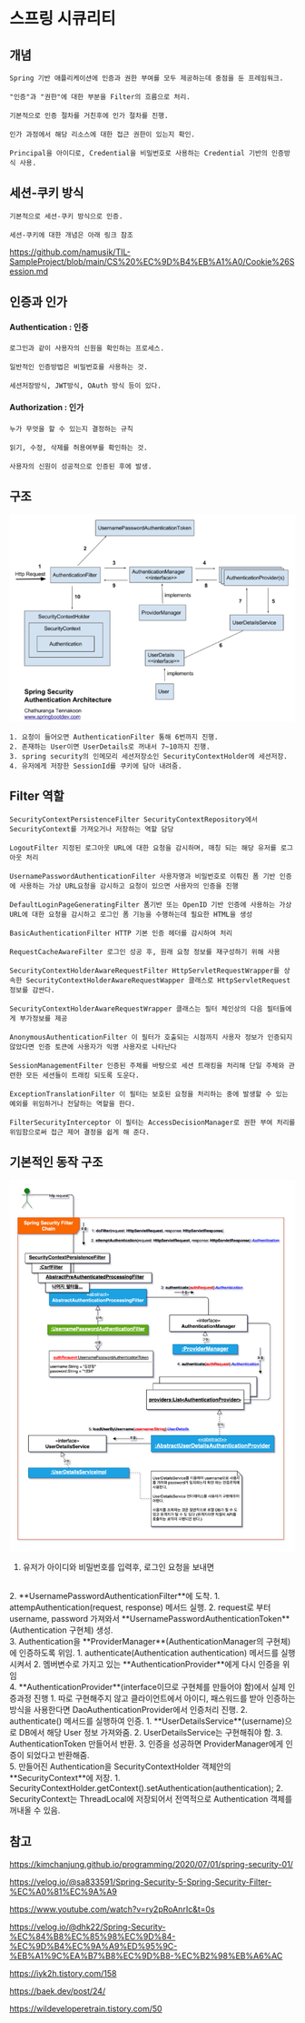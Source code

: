 # 스프링 시큐리티 

## 개념

    Spring 기반 애플리케이션에 인증과 권한 부여를 모두 제공하는데 중점을 둔 프레임워크. 

    "인증"과 "권한"에 대한 부분을 Filter의 흐름으로 처리.

    기본적으로 인증 절차를 거친후에 인가 절차를 진행. 

    인가 과정에서 해당 리소스에 대한 접근 권한이 있는지 확인. 

    Principal을 아이디로, Credential을 비밀번호로 사용하는 Credential 기반의 인증방식 사용.

## 세션-쿠키 방식

    기본적으로 세션-쿠키 방식으로 인증. 

    세션-쿠키에 대한 개념은 아래 링크 참조 

https://github.com/namusik/TIL-SampleProject/blob/main/CS%20%EC%9D%B4%EB%A1%A0/Cookie%26Session.md


## 인증과 인가 

#### Authentication : 인증

    로그인과 같이 사용자의 신원을 확인하는 프로세스.
    
    일반적인 인증방법은 비밀번호를 사용하는 것.

    세션저장방식, JWT방식, OAuth 방식 등이 있다. 

#### Authorization : 인가

    누가 무엇을 할 수 있는지 결정하는 규칙 

    읽기, 수정, 삭제를 허용여부를 확인하는 것. 

    사용자의 신원이 성공적으로 인증된 후에 발생. 

## 구조 

![springsecurity](../../images/Spring/springsecurity.png)

    1. 요청이 들어오면 AuthenticationFilter 통해 6번까지 진행. 
    2. 존재하는 User이면 UserDetails로 꺼내서 7~10까지 진행. 
    3. spring security의 인메모리 세션저장소인 SecurityContextHolder에 세션저장. 
    4. 유저에게 저장한 SessionId를 쿠키에 담아 내려줌. 

## Filter 역할

    SecurityContextPersistenceFilter SecurityContextRepository에서 SecurityContext를 가져오거나 저장하는 역할 담당

    LogoutFilter 지정된 로그아웃 URL에 대한 요청을 감시하며, 매칭 되는 해당 유저를 로그아웃 처리

    UsernamePasswordAuthenticationFilter 사용자명과 비밀번호로 이뤄진 폼 기반 인증에 사용하는 가상 URL요청을 감시하고 요청이 있으면 사용자의 인증을 진행

    DefaultLoginPageGeneratingFilter 폼기반 또는 OpenID 기반 인증에 사용하는 가상 URL에 대한 요청을 감시하고 로그인 폼 기능을 수행하는데 필요한 HTML을 생성

    BasicAuthenticationFilter HTTP 기본 인증 헤더를 감시하여 처리

    RequestCacheAwareFilter 로그인 성공 후, 원래 요청 정보를 재구성하기 위해 사용

    SecurityContextHolderAwareRequestFilter HttpServletRequestWrapper를 상속한 SecurityContextHolderAwareRequestWapper 클래스로 HttpServletRequest 정보를 감싼다.

    SecurityContextHolderAwareRequestWrapper 클래스는 필터 체인상의 다음 필터들에게 부가정보를 제공

    AnonymousAuthenticationFilter 이 필터가 호출되는 시점까지 사용자 정보가 인증되지 않았다면 인증 토큰에 사용자가 익명 사용자로 나타난다

    SessionManagementFilter 인증된 주체를 바탕으로 세션 트래킹을 처리해 단일 주체와 관련한 모든 세션들이 트래킹 되도록 도운다.

    ExceptionTranslationFilter 이 필터는 보호된 요청을 처리하는 중에 발생할 수 있는 예외를 위임하거나 전달하는 역할을 한다.

    FilterSecurityInterceptor 이 필터는 AccessDecisionManager로 권한 부여 처리를 위임함으로써 접근 제어 결정을 쉽게 해 준다.


## 기본적인 동작 구조

![diagram](../../images/Spring/spring-security-flow-diagram.png)

1. 유저가 아이디와 비밀번호를 입력후, 로그인 요청을 보내면
 </br>  
2. **UsernamePasswordAuthenticationFilter**에 도착. 
   1. attempAuthentication(request, response) 메서드 실행.
   2. request로 부터 username, password 가져와서 **UsernamePasswordAuthenticationToken**(Authentication 구현체) 생성. 
</br>
3. Authentication을 **ProviderManager**(AuthenticationManager의 구현체)에 인증하도록 위임. 
   1. authenticate(Authentication authentication) 메서드를 실행시켜서
   2. 멤버변수로 가지고 있는 **AuthenticationProvider**에게 다시 인증을 위임
   
   </br>
4. **AuthenticationProvider**(interface이므로 구현체를 만들어야 함)에서 실제 인증과정 진행
   1. 따로 구현해주지 않고 클라이언트에서 아이디, 패스워드를 받아 인증하는 방식을 사용한다면 DaoAuthenticationProvider에서 인증처리 진행.
   2. authenticate() 메서드를 실행하여 인증.
      1. **UserDetailsService**(username)으로 DB에서 해당 User 정보 가져와줌. 
      2. UserDetailsService는 구현해줘야 함.
      3. AuthenticationToken 만들어서 반환.
   3. 인증을 성공하면 ProviderManager에게 인증이 되었다고 반환해줌.
   </br>
5. 만들어진 Authentication을 SecurityContextHolder 객체안의 **SecurityContext**에 저장.
   1. SecurityContextHolder.getContext().setAuthentication(authentication);
   2. SecurityContext는 ThreadLocal에 저장되어서 전역적으로 Authentication 객체를 꺼내올 수 있음.

## 참고 

https://kimchanjung.github.io/programming/2020/07/01/spring-security-01/

https://velog.io/@sa833591/Spring-Security-5-Spring-Security-Filter-%EC%A0%81%EC%9A%A9

https://www.youtube.com/watch?v=ry2pRoAnrIc&t=0s

https://velog.io/@dhk22/Spring-Security-%EC%84%B8%EC%85%98%EC%9D%84-%EC%9D%B4%EC%9A%A9%ED%95%9C-%EB%A1%9C%EA%B7%B8%EC%9D%B8-%EC%B2%98%EB%A6%AC

https://iyk2h.tistory.com/158

https://baek.dev/post/24/

https://wildeveloperetrain.tistory.com/50